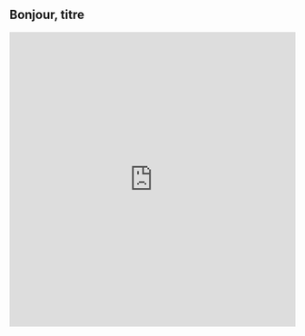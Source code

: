 ## Bonjour, titre

<iframe width="100%" height="519" frameborder="0"
  src="https://observablehq.com/embed/@datasile/premiers-graphiques-datasile-20220610?cells=viewof+dataG%2Cgraphique1"></iframe>
